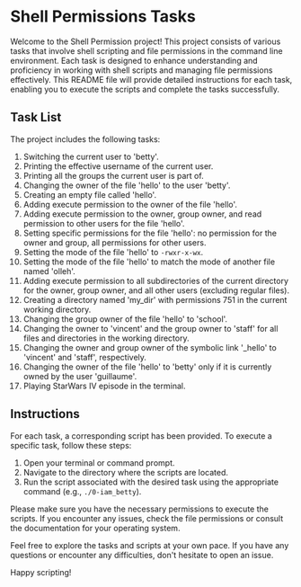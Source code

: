 # Shell Permissions Tasks

Welcome to the Shell Permission project! This project consists of various tasks that involve shell scripting and file permissions in the command line environment. Each task is designed to enhance understanding and proficiency in working with shell scripts and managing file permissions effectively. This README file will provide detailed instructions for each task, enabling you to execute the scripts and complete the tasks successfully.

## Task List

The project includes the following tasks:

1. Switching the current user to 'betty'.
2. Printing the effective username of the current user.
3. Printing all the groups the current user is part of.
4. Changing the owner of the file 'hello' to the user 'betty'.
5. Creating an empty file called 'hello'.
6. Adding execute permission to the owner of the file 'hello'.
7. Adding execute permission to the owner, group owner, and read permission to other users for the file 'hello'.
8. Setting specific permissions for the file 'hello': no permission for the owner and group, all permissions for other users.
9. Setting the mode of the file 'hello' to `-rwxr-x-wx`.
10. Setting the mode of the file 'hello' to match the mode of another file named 'olleh'.
11. Adding execute permission to all subdirectories of the current directory for the owner, group owner, and all other users (excluding regular files).
12. Creating a directory named 'my_dir' with permissions 751 in the current working directory.
13. Changing the group owner of the file 'hello' to 'school'.
14. Changing the owner to 'vincent' and the group owner to 'staff' for all files and directories in the working directory.
15. Changing the owner and group owner of the symbolic link '_hello' to 'vincent' and 'staff', respectively.
16. Changing the owner of the file 'hello' to 'betty' only if it is currently owned by the user 'guillaume'.
17. Playing StarWars IV episode in the terminal.

## Instructions

For each task, a corresponding script has been provided. To execute a specific task, follow these steps:

1. Open your terminal or command prompt.
2. Navigate to the directory where the scripts are located.
3. Run the script associated with the desired task using the appropriate command (e.g., `./0-iam_betty`).

Please make sure you have the necessary permissions to execute the scripts. If you encounter any issues, check the file permissions or consult the documentation for your operating system.

Feel free to explore the tasks and scripts at your own pace. If you have any questions or encounter any difficulties, don't hesitate to open an issue.


Happy scripting!


